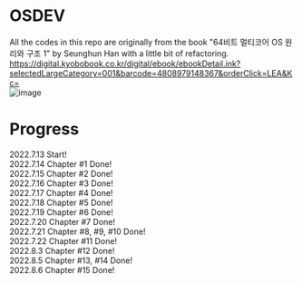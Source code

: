 # OSDEV
All the codes in this repo are originally from the book "64비트 멀티코어 OS 원리와 구조 1" by Seunghun Han with a little bit of refactoring.  
https://digital.kyobobook.co.kr/digital/ebook/ebookDetail.ink?selectedLargeCategory=001&barcode=4808979148367&orderClick=LEA&Kc=  
![image](https://user-images.githubusercontent.com/4629799/182982048-38b91221-1f62-4f77-85ef-462a3491e638.png)

# Progress
2022.7.13 Start!  
2022.7.14 Chapter #1 Done!  
2022.7.15 Chapter #2 Done!  
2022.7.16 Chapter #3 Done!  
2022.7.17 Chapter #4 Done!  
2022.7.18 Chapter #5 Done!  
2022.7.19 Chapter #6 Done!  
2022.7.20 Chapter #7 Done!  
2022.7.21 Chapter #8, #9, #10 Done!  
2022.7.22 Chapter #11 Done!  
2022.8.3 Chapter #12 Done!  
2022.8.5 Chapter #13, #14 Done!  
2022.8.6 Chapter #15 Done!